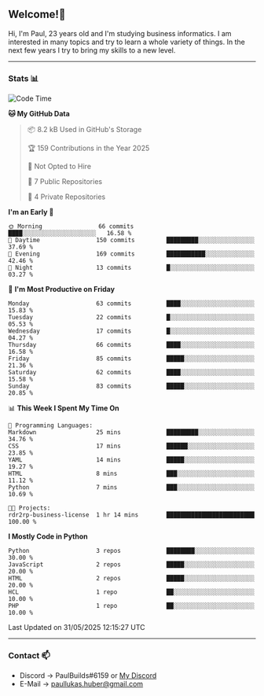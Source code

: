 ## Welcome!👋

Hi, I'm Paul, 23 years old and I'm studying business informatics. I am interested in many topics and try to learn a whole variety of things. In the next few years I try to bring my skills to a new level.

---
### Stats 📊

<!--START_SECTION:waka-->
![Code Time](http://img.shields.io/badge/Code%20Time-125%20hrs%2040%20mins-blue)

**🐱 My GitHub Data** 

> 📦 8.2 kB Used in GitHub's Storage 
 > 
> 🏆 159 Contributions in the Year 2025
 > 
> 🚫 Not Opted to Hire
 > 
> 📜 7 Public Repositories 
 > 
> 🔑 4 Private Repositories 
 > 
**I'm an Early 🐤** 

```text
🌞 Morning                66 commits          ████░░░░░░░░░░░░░░░░░░░░░   16.58 % 
🌆 Daytime                150 commits         █████████░░░░░░░░░░░░░░░░   37.69 % 
🌃 Evening                169 commits         ███████████░░░░░░░░░░░░░░   42.46 % 
🌙 Night                  13 commits          █░░░░░░░░░░░░░░░░░░░░░░░░   03.27 % 
```
📅 **I'm Most Productive on Friday** 

```text
Monday                   63 commits          ████░░░░░░░░░░░░░░░░░░░░░   15.83 % 
Tuesday                  22 commits          █░░░░░░░░░░░░░░░░░░░░░░░░   05.53 % 
Wednesday                17 commits          █░░░░░░░░░░░░░░░░░░░░░░░░   04.27 % 
Thursday                 66 commits          ████░░░░░░░░░░░░░░░░░░░░░   16.58 % 
Friday                   85 commits          █████░░░░░░░░░░░░░░░░░░░░   21.36 % 
Saturday                 62 commits          ████░░░░░░░░░░░░░░░░░░░░░   15.58 % 
Sunday                   83 commits          █████░░░░░░░░░░░░░░░░░░░░   20.85 % 
```


📊 **This Week I Spent My Time On** 

```text
💬 Programming Languages: 
Markdown                 25 mins             █████████░░░░░░░░░░░░░░░░   34.76 % 
CSS                      17 mins             ██████░░░░░░░░░░░░░░░░░░░   23.85 % 
YAML                     14 mins             █████░░░░░░░░░░░░░░░░░░░░   19.27 % 
HTML                     8 mins              ███░░░░░░░░░░░░░░░░░░░░░░   11.12 % 
Python                   7 mins              ███░░░░░░░░░░░░░░░░░░░░░░   10.69 % 

🐱‍💻 Projects: 
rdr2rp-business-license  1 hr 14 mins        █████████████████████████   100.00 % 
```

**I Mostly Code in Python** 

```text
Python                   3 repos             ████████░░░░░░░░░░░░░░░░░   30.00 % 
JavaScript               2 repos             █████░░░░░░░░░░░░░░░░░░░░   20.00 % 
HTML                     2 repos             █████░░░░░░░░░░░░░░░░░░░░   20.00 % 
HCL                      1 repo              ██░░░░░░░░░░░░░░░░░░░░░░░   10.00 % 
PHP                      1 repo              ██░░░░░░░░░░░░░░░░░░░░░░░   10.00 % 
```




 Last Updated on 31/05/2025 12:15:27 UTC
<!--END_SECTION:waka-->

---
### Contact 📫

* Discord -> PaulBuilds#6159 or [My Discord](https://discord.gg/7kq6UnB)
* E-Mail -> paullukas.huber@gmail.com
